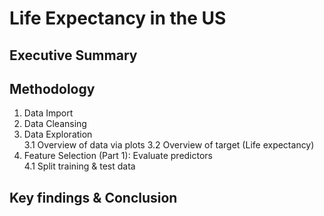 # Life Expectancy in the US

## Executive Summary

## Methodology
1. Data Import
2. Data Cleansing
3. Data Exploration  
  3.1 Overview of data via plots
  3.2 Overview of target (Life expectancy)
4. Feature Selection (Part 1): Evaluate predictors  
  4.1 Split training & test data
  

## Key findings & Conclusion
